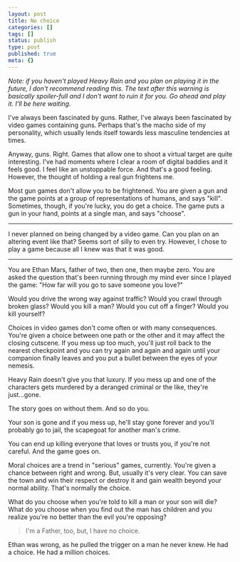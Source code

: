 ```yaml
---
layout: post
title: No choice
categories: []
tags: []
status: publish
type: post
published: true
meta: {}
---
```


_Note: if you haven't played Heavy Rain and you plan on playing it in the future, I don't recommend reading this. The text after this warning is basically spoiler-full and I don't want to ruin it for you. Go ahead and play it. I'll be here waiting._

I've always been fascinated by guns. Rather, I've always been fascinated by video games containing guns. Perhaps that's the macho side of my personality, which usually lends itself towards less masculine tendencies at times.

Anyway, guns. Right. Games that allow one to shoot a virtual target are quite interesting. I've had moments where I clear a room of digital baddies and it feels good. I feel like an unstoppable force. And that's a 
good feeling. However, the thought of holding a 
real gun frightens me.

Most gun games don't allow you to be frightened. You are given a gun and the game points at a group of representations of humans, and says "kill". Sometimes, though, if you're lucky, you do get a choice. The game puts a gun in your hand, points at a single man, and says "choose".

****

I never planned on being changed by a video game. Can you plan on an altering event like that? Seems sort of silly to even try. However, I chose to play a game because all I knew was that it was good.

****

You are Ethan Mars, father of two, then one, then maybe zero. You are asked the question that's been running through my mind ever since I played the game: "How far will you go to save someone you love?"

Would you drive the wrong way against traffic? Would you crawl through broken glass? Would you kill a man? Would you cut off a finger? Would you kill yourself?

Choices in video games don't come often or with many consequences. You're given a choice between one path or the other and it may affect the closing cutscene. If you mess up too much, you'll just roll back to the nearest checkpoint and you can try again and again and again until your companion finally leaves and you put a bullet between the eyes of your nemesis.

Heavy Rain doesn't give you that luxury. If you mess up and one of the characters gets murdered by a deranged criminal or the like, they're just...gone.

The story goes on without them. And so do you.

Your son is gone and if you mess up, he'll stay gone forever and you'll probably go to jail, the scapegoat for another man's crime.

You can end up killing everyone that loves or trusts you, if you're not careful. And the game goes on.

Moral choices are a trend in "serious" games, currently. You're given a chance between right and wrong. But, usually it's very clear. You can save the town and win their respect or destroy it and gain wealth beyond your normal ability. That's normally the choice.

What do you choose when you're told to kill a man or your son will die? What do you choose when you find out the man has children and you realize you're no better than the evil you're opposing?

>I'm a Father, too, but, I have no choice.

Ethan was wrong, as he pulled the trigger on a man he never knew. He had a choice. He had a million choices.
